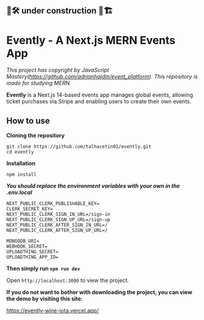 
 ##  👷🛠️ under construction  👷🏗️

# Evently - A Next.js MERN Events App 

_This project has copyright by JavaScript Mastery(https://github.com/adrianhajdin/event_platform). This repository is made for studying MERN._

**Evently** is a Next.js 14-based events app manages global events, allowing ticket purchases via Stripe and enabling users to create their own events.
## How to use

**Cloning the repository**
```
git clone https://github.com/talhacetin01/evently.git
cd evently
```
**Installation**
```
npm install
```
***You should replace the environment variables with your own in the .env.local***
```
NEXT_PUBLIC_CLERK_PUBLISHABLE_KEY=
CLERK_SECRET_KEY=
NEXT_PUBLIC_CLERK_SIGN_IN_URL=/sign-in
NEXT_PUBLIC_CLERK_SIGN_UP_URL=/sign-up
NEXT_PUBLIC_CLERK_AFTER_SIGN_IN_URL=/
NEXT_PUBLIC_CLERK_AFTER_SIGN_UP_URL=/

MONGODB_URI=
WEBHOOK_SECRET=
UPLOADTHING_SECRET=
UPLOADTHING_APP_ID=
```
**Then simply run ``npm run dev``**

Open ``http://localhost:3000`` to view the project.

**If you do not want to bother with downloading the project, you can view the demo by visiting this site:**

https://evently-wine-iota.vercel.app/
